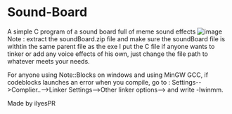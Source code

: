 # Sound-Board
A simple C program of a sound board full of meme sound effects
![image](https://github.com/user-attachments/assets/e929e4d2-9a80-42f0-8b3b-e680a7aae311)
Note : extract the soundBoard.zip file and make sure the soundBoard file is withtin the same parent file as the exe
I put the C file if anyone wants to tinker or add any voice effects of his own, just change the file path to whatever meets your needs.

For anyone using Note::Blocks on windows and using MinGW GCC, if codeblocks launches an error when you compile, go to : Settings-->Complier..-->Linker Settings-->Other linker options--> and write -lwinmm.


Made by ilyesPR
